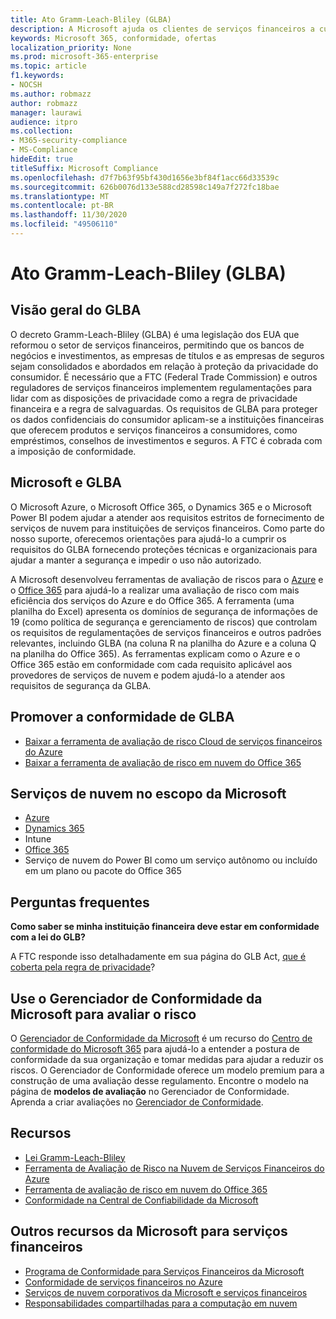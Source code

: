 ```yaml
---
title: Ato Gramm-Leach-Bliley (GLBA)
description: A Microsoft ajuda os clientes de serviços financeiros a cumprir os requisitos de privacidade e segurança do GLBA (Decreto Gramm-Leach-Bliley Act).
keywords: Microsoft 365, conformidade, ofertas
localization_priority: None
ms.prod: microsoft-365-enterprise
ms.topic: article
f1.keywords:
- NOCSH
ms.author: robmazz
author: robmazz
manager: laurawi
audience: itpro
ms.collection:
- M365-security-compliance
- MS-Compliance
hideEdit: true
titleSuffix: Microsoft Compliance
ms.openlocfilehash: d7f7b63f95bf430d1656e3bf84f1acc66d33539c
ms.sourcegitcommit: 626b0076d133e588cd28598c149a7f272fc18bae
ms.translationtype: MT
ms.contentlocale: pt-BR
ms.lasthandoff: 11/30/2020
ms.locfileid: "49506110"
---
```

# <a name="gramm-leach-bliley-act-glba"></a>Ato Gramm-Leach-Bliley (GLBA)

## <a name="glba-overview"></a>Visão geral do GLBA

O decreto Gramm-Leach-Bliley (GLBA) é uma legislação dos EUA que reformou o setor de serviços financeiros, permitindo que os bancos de negócios e investimentos, as empresas de títulos e as empresas de seguros sejam consolidados e abordados em relação à proteção da privacidade do consumidor. É necessário que a FTC (Federal Trade Commission) e outros reguladores de serviços financeiros implementem regulamentações para lidar com as disposições de privacidade como a regra de privacidade financeira e a regra de salvaguardas. Os requisitos de GLBA para proteger os dados confidenciais do consumidor aplicam-se a instituições financeiras que oferecem produtos e serviços financeiros a consumidores, como empréstimos, conselhos de investimentos e seguros. A FTC é cobrada com a imposição de conformidade.

## <a name="microsoft-and-glba"></a>Microsoft e GLBA

O Microsoft Azure, o Microsoft Office 365, o Dynamics 365 e o Microsoft Power BI podem ajudar a atender aos requisitos estritos de fornecimento de serviços de nuvem para instituições de serviços financeiros. Como parte do nosso suporte, oferecemos orientações para ajudá-lo a cumprir os requisitos do GLBA fornecendo proteções técnicas e organizacionais para ajudar a manter a segurança e impedir o uso não autorizado.

A Microsoft desenvolveu ferramentas de avaliação de riscos para o [Azure](https://servicetrust.microsoft.com/ViewPage/TrustDocuments?command=Download&downloadType=Document&downloadId=6b218946-c235-4234-9beb-d557e39a3f44&docTab=6d000410-c9e9-11e7-9a91-892aae8839ad_Compliance_Guides) e o [Office 365](https://servicetrust.microsoft.com/ViewPage/TrustDocuments?command=Download&downloadType=Document&downloadId=55702ffd-c35a-4619-8722-ab71c0c02002&docTab=6d000410-c9e9-11e7-9a91-892aae8839ad_Compliance_Guides) para ajudá-lo a realizar uma avaliação de risco com mais eficiência dos serviços do Azure e do Office 365. A ferramenta (uma planilha do Excel) apresenta os domínios de segurança de informações de 19 (como política de segurança e gerenciamento de riscos) que controlam os requisitos de regulamentações de serviços financeiros e outros padrões relevantes, incluindo GLBA (na coluna R na planilha do Azure e a coluna Q na planilha do Office 365). As ferramentas explicam como o Azure e o Office 365 estão em conformidade com cada requisito aplicável aos provedores de serviços de nuvem e podem ajudá-lo a atender aos requisitos de segurança da GLBA.

## <a name="promote-your-glba-compliance"></a>Promover a conformidade de GLBA

- [Baixar a ferramenta de avaliação de risco Cloud de serviços financeiros do Azure](https://servicetrust.microsoft.com/ViewPage/TrustDocuments?command=Download&downloadType=Document&downloadId=6b218946-c235-4234-9beb-d557e39a3f44&docTab=6d000410-c9e9-11e7-9a91-892aae8839ad_Compliance_Guides)
- [Baixar a ferramenta de avaliação de risco em nuvem do Office 365](https://servicetrust.microsoft.com/ViewPage/TrustDocuments?command=Download&downloadType=Document&downloadId=55702ffd-c35a-4619-8722-ab71c0c02002&docTab=6d000410-c9e9-11e7-9a91-892aae8839ad_Compliance_Guides)

## <a name="microsoft-in-scope-cloud-services"></a>Serviços de nuvem no escopo da Microsoft

- [Azure](https://aka.ms/AzureCompliance)
- [Dynamics 365](https://aka.ms/d365-compliance-list)
- Intune
- [Office 365](https://go.microsoft.com/fwlink/p/?LinkID=2077751)
- Serviço de nuvem do Power BI como um serviço autônomo ou incluído em um plano ou pacote do Office 365

## <a name="frequently-asked-questions"></a>Perguntas frequentes

**Como saber se minha instituição financeira deve estar em conformidade com a lei do GLB?**

A FTC responde isso detalhadamente em sua página do GLB Act, [que é coberta pela regra de privacidade](https://www.ftc.gov/tips-advice/business-center/guidance/how-comply-privacy-consumer-financial-information-rule-gramm#whois)?

## <a name="use-microsoft-compliance-manager-to-assess-your-risk"></a>Use o Gerenciador de Conformidade da Microsoft para avaliar o risco

O [Gerenciador de Conformidade da Microsoft](https://docs.microsoft.com/microsoft-365/compliance/compliance-manager) é um recurso do [Centro de conformidade do Microsoft 365](https://docs.microsoft.com/microsoft-365/compliance/microsoft-365-compliance-center) para ajudá-lo a entender a postura de conformidade da sua organização e tomar medidas para ajudar a reduzir os riscos. O Gerenciador de Conformidade oferece um modelo premium para a construção de uma avaliação desse regulamento. Encontre o modelo na página de **modelos de avaliação** no Gerenciador de Conformidade. Aprenda a criar avaliações no [Gerenciador de Conformidade](https://docs.microsoft.com/microsoft-365/compliance/compliance-manager-assessments).

## <a name="resources"></a>Recursos

- [Lei Gramm-Leach-Bliley](https://www.ftc.gov/tips-advice/business-center/privacy-and-security/gramm-leach-bliley-act)
- [Ferramenta de Avaliação de Risco na Nuvem de Serviços Financeiros do Azure](https://servicetrust.microsoft.com/ViewPage/TrustDocuments?command=Download&downloadType=Document&downloadId=6b218946-c235-4234-9beb-d557e39a3f44&docTab=6d000410-c9e9-11e7-9a91-892aae8839ad_Compliance_Guides)
- [Ferramenta de avaliação de risco em nuvem do Office 365](https://servicetrust.microsoft.com/ViewPage/TrustDocuments?command=Download&downloadType=Document&downloadId=55702ffd-c35a-4619-8722-ab71c0c02002&docTab=6d000410-c9e9-11e7-9a91-892aae8839ad_Compliance_Guides)
- [Conformidade na Central de Confiabilidade da Microsoft](https://www.microsoft.com/trust-center/compliance/compliance-overview)

## <a name="other-microsoft-resources-for-financial-services"></a>Outros recursos da Microsoft para serviços financeiros

- [Programa de Conformidade para Serviços Financeiros da Microsoft](https://www.microsoft.com/download/details.aspx?id=55332)
- [Conformidade de serviços financeiros no Azure](https://azure.microsoft.com/resources/videos/azurecon-2015-financial-services-compliance-in-azure/)
- [Serviços de nuvem corporativos da Microsoft e serviços financeiros](https://www.microsoft.com/trustcenter/cloudservices/financialservices)
- [Responsabilidades compartilhadas para a computação em nuvem](https://aka.ms/sharedresponsibility)
